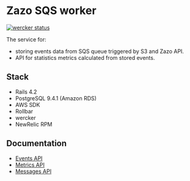 Zazo SQS worker
===============

[![wercker status](https://app.wercker.com/status/f7ba9ca361242d452a563b4fd3b049f6/m "wercker status")](https://app.wercker.com/project/bykey/f7ba9ca361242d452a563b4fd3b049f6)

The service for:
* storing events data from SQS queue triggered by S3 and Zazo API.
* API for statistics metrics calculated from stored events.

Stack
------

* Rails 4.2
* PostgreSQL 9.4.1 (Amazon RDS)
* AWS SDK
* Rollbar
* wercker
* NewRelic RPM

Documentation
-------------

* [Events API](./doc/events.apib)
* [Metrics API](./doc/metrics.apib)
* [Messages API](./doc/messages.apib)
